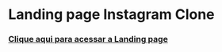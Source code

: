 # Landing page Instagram Clone

### [Clique aqui para acessar a Landing page](https://israeljorge.github.io/instagram--clone/)
